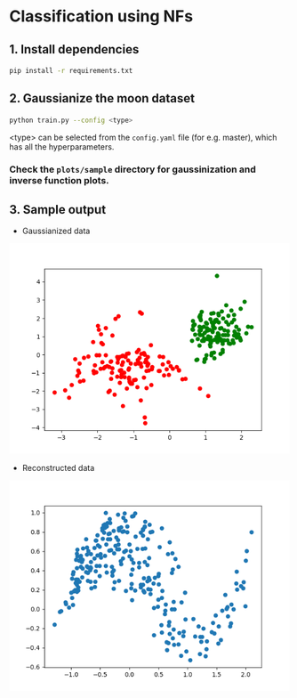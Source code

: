 # **Classification using NFs**

## 1. Install dependencies
```bash
pip install -r requirements.txt
```

## 2. Gaussianize the moon dataset
```bash
python train.py --config <type>
```

\<type> can be selected from the `config.yaml` file (for e.g. master), which has all the hyperparameters.


### Check the `plots/sample` directory for gaussinization and inverse function plots.

## 3. Sample output
  * Gaussianized data

  <img src="./plots/sample/out/2000.png">

  * Reconstructed data

  <img src="./plots/sample/out/recon_2000.png">

